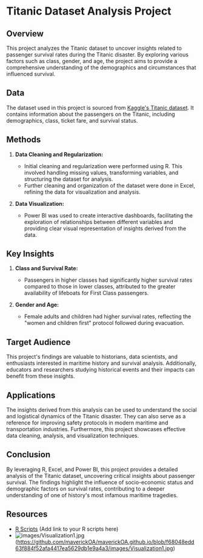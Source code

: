 # Titanic Dataset Analysis Project

## Overview

This project analyzes the Titanic dataset to uncover insights related to passenger survival rates during the Titanic disaster. By exploring various factors such as class, gender, and age, the project aims to provide a comprehensive understanding of the demographics and circumstances that influenced survival.

## Data

The dataset used in this project is sourced from [Kaggle's Titanic dataset](https://www.kaggle.com/c/titanic/data). It contains information about the passengers on the Titanic, including demographics, class, ticket fare, and survival status.

## Methods

1. **Data Cleaning and Regularization:**
   - Initial cleaning and regularization were performed using R. This involved handling missing values, transforming variables, and structuring the dataset for analysis.
   - Further cleaning and organization of the dataset were done in Excel, refining the data for visualization and analysis.

2. **Data Visualization:**
   - Power BI was used to create interactive dashboards, facilitating the exploration of relationships between different variables and providing clear visual representation of insights derived from the data.

## Key Insights

1. **Class and Survival Rate:**
   - Passengers in higher classes had significantly higher survival rates compared to those in lower classes, attributed to the greater availability of lifeboats for First Class passengers.
  
2. **Gender and Age:**
   - Female adults and children had higher survival rates, reflecting the "women and children first" protocol followed during evacuation.

## Target Audience

This project's findings are valuable to historians, data scientists, and enthusiasts interested in maritime history and survival analysis. Additionally, educators and researchers studying historical events and their impacts can benefit from these insights.

## Applications

The insights derived from this analysis can be used to understand the social and logistical dynamics of the Titanic disaster. They can also serve as a reference for improving safety protocols in modern maritime and transportation industries. Furthermore, this project showcases effective data cleaning, analysis, and visualization techniques.

## Conclusion

By leveraging R, Excel, and Power BI, this project provides a detailed analysis of the Titanic dataset, uncovering critical insights about passenger survival. The findings highlight the influence of socio-economic status and demographic factors on survival rates, contributing to a deeper understanding of one of history's most infamous maritime tragedies.

## Resources

- [R Scripts](#) (Add link to your R scripts here)
- ![images/Visualization1.jpg](#images/Visualization1.jpg)(https://github.com/maverickOA/maverickOA.github.io/blob/f68048edd63f884f52afa4417ea5629db1e9a4a3/images/Visualization1.jpg)
  
